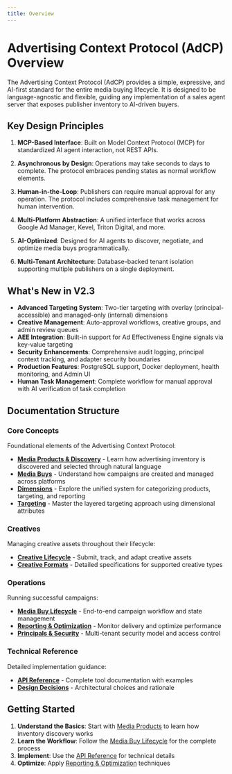 ```yaml
---
title: Overview
---
```


# Advertising Context Protocol (AdCP) Overview

The Advertising Context Protocol (AdCP) provides a simple, expressive, and AI-first standard for the entire media buying lifecycle. It is designed to be language-agnostic and flexible, guiding any implementation of a sales agent server that exposes publisher inventory to AI-driven buyers.

## Key Design Principles

1. **MCP-Based Interface**: Built on Model Context Protocol (MCP) for standardized AI agent interaction, not REST APIs.

2. **Asynchronous by Design**: Operations may take seconds to days to complete. The protocol embraces pending states as normal workflow elements.

3. **Human-in-the-Loop**: Publishers can require manual approval for any operation. The protocol includes comprehensive task management for human intervention.

4. **Multi-Platform Abstraction**: A unified interface that works across Google Ad Manager, Kevel, Triton Digital, and more.

5. **AI-Optimized**: Designed for AI agents to discover, negotiate, and optimize media buys programmatically.

6. **Multi-Tenant Architecture**: Database-backed tenant isolation supporting multiple publishers on a single deployment.

## What's New in V2.3

- **Advanced Targeting System**: Two-tier targeting with overlay (principal-accessible) and managed-only (internal) dimensions
- **Creative Management**: Auto-approval workflows, creative groups, and admin review queues
- **AEE Integration**: Built-in support for Ad Effectiveness Engine signals via key-value targeting
- **Security Enhancements**: Comprehensive audit logging, principal context tracking, and adapter security boundaries
- **Production Features**: PostgreSQL support, Docker deployment, health monitoring, and Admin UI
- **Human Task Management**: Complete workflow for manual approval with AI verification of task completion

## Documentation Structure

### Core Concepts
Foundational elements of the Advertising Context Protocol:

- **[Media Products & Discovery](media-products.md)** - Learn how advertising inventory is discovered and selected through natural language
- **[Media Buys](media-buys.md)** - Understand how campaigns are created and managed across platforms
- **[Dimensions](dimensions.md)** - Explore the unified system for categorizing products, targeting, and reporting
- **[Targeting](targeting.md)** - Master the layered targeting approach using dimensional attributes

### Creatives
Managing creative assets throughout their lifecycle:

- **[Creative Lifecycle](creative-lifecycle.md)** - Submit, track, and adapt creative assets
- **[Creative Formats](creative-formats.md)** - Detailed specifications for supported creative types

### Operations
Running successful campaigns:

- **[Media Buy Lifecycle](media-buy-lifecycle.md)** - End-to-end campaign workflow and state management
- **[Reporting & Optimization](reporting-and-optimization.md)** - Monitor delivery and optimize performance
- **[Principals & Security](principals-and-security.md)** - Multi-tenant security model and access control

### Technical Reference
Detailed implementation guidance:

- **[API Reference](api-reference.md)** - Complete tool documentation with examples
- **[Design Decisions](design-decisions.md)** - Architectural choices and rationale

## Getting Started

1. **Understand the Basics**: Start with [Media Products](media-products.md) to learn how inventory discovery works
2. **Learn the Workflow**: Follow the [Media Buy Lifecycle](media-buy-lifecycle.md) for the complete process
3. **Implement**: Use the [API Reference](api-reference.md) for technical details
4. **Optimize**: Apply [Reporting & Optimization](reporting-and-optimization.md) techniques
